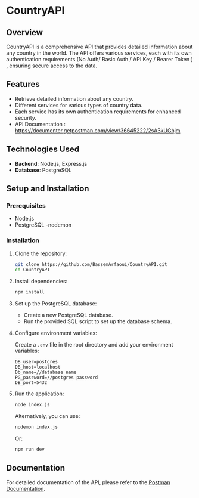 # CountryAPI

## Overview

CountryAPI is a comprehensive API that provides detailed information about any country in the world. The API offers various services, each with its own authentication requirements (No Auth/ Basic Auth / API Key / Bearer Token ) , ensuring secure access to the data.

## Features

- Retrieve detailed information about any country.
- Different services for various types of country data.
- Each service has its own authentication requirements for enhanced security.
- API Documentation : https://documenter.getpostman.com/view/36645222/2sA3kUGhjm
## Technologies Used

- **Backend**: Node.js, Express.js
- **Database**: PostgreSQL


## Setup and Installation

### Prerequisites

- Node.js
- PostgreSQL
-nodemon
### Installation

1. Clone the repository:

   ```bash
   git clone https://github.com/BassemArfaoui/CountryAPI.git
   cd CountryAPI
   ```

2. Install dependencies:

   ```bash
   npm install
   ```

3. Set up the PostgreSQL database:

   - Create a new PostgreSQL database.
   - Run the provided SQL script to set up the database schema.

4. Configure environment variables:

   Create a `.env` file in the root directory and add your environment variables:

   ```plaintext
   DB_user=postgres
   DB_host=localhost
   Db_name=//database name
   PG_password=//postgres password
   DB_port=5432

   ```

5. Run the application:

   ```bash
   node index.js
   ```

   Alternatively, you can use:

   ```bash
   nodemon index.js
   ```

   Or:

   ```bash
   npm run dev
   ```






## Documentation

For detailed documentation of the API, please refer to the [Postman Documentation](https://documenter.getpostman.com/view/36645222/2sA3kUGhjm).

